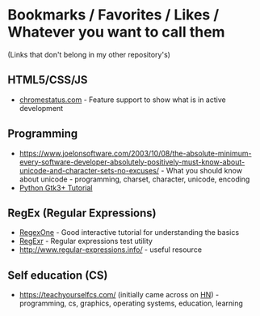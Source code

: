 # Bookmarks / Favorites / Likes / Whatever you want to call them

(Links that don't belong in my other repository's)

## HTML5/CSS/JS

* [chromestatus.com](https://www.chromestatus.com) - Feature support to show what is in active development

## Programming

* https://www.joelonsoftware.com/2003/10/08/the-absolute-minimum-every-software-developer-absolutely-positively-must-know-about-unicode-and-character-sets-no-excuses/ - What you should know about unicode - programming, charset, character, unicode, encoding
* [Python Gtk3+ Tutorial](http://python-gtk-3-tutorial.readthedocs.io/en/latest/)

## RegEx (Regular Expressions)

* [RegexOne](https://regexone.com) - Good interactive tutorial for understanding the basics
* [RegExr](http://regexr.com/) - Regular expressions test utility
* http://www.regular-expressions.info/ - useful resource

## Self education (CS)

* https://teachyourselfcs.com/ (initially came across on [HN](https://news.ycombinator.com/item?id=13862284)) - programming, cs, graphics, operating systems, education, learning
